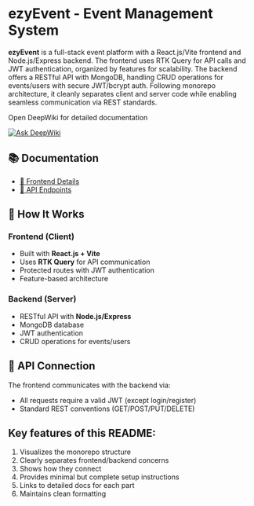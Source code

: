 # ezyEvent - Event Management System

**ezyEvent** is a full-stack event platform with a React.js/Vite frontend and Node.js/Express backend. The frontend uses RTK Query for API calls and JWT authentication, organized by features for scalability. The backend offers a RESTful API with MongoDB, handling CRUD operations for events/users with secure JWT/bcrypt auth. Following monorepo architecture, it cleanly separates client and server code while enabling seamless communication via REST standards.

Open DeepWiki for detailed documentation

[![Ask DeepWiki](https://deepwiki.com/badge.svg)](https://deepwiki.com/Seyam08/ezyEvent)

## 📚 Documentation

- [📖 Frontend Details](./client/README.md)
- [🔌 API Endpoints](./server/README.md)

## 🚀 How It Works

### Frontend (Client)

- Built with **React.js + Vite**
- Uses **RTK Query** for API communication
- Protected routes with JWT authentication
- Feature-based architecture

### Backend (Server)

- RESTful API with **Node.js/Express**
- MongoDB database
- JWT authentication
- CRUD operations for events/users

## 🔌 API Connection

The frontend communicates with the backend via:

- All requests require a valid JWT (except login/register)
- Standard REST conventions (GET/POST/PUT/DELETE)

## Key features of this README:

1. Visualizes the monorepo structure
2. Clearly separates frontend/backend concerns
3. Shows how they connect
4. Provides minimal but complete setup instructions
5. Links to detailed docs for each part
6. Maintains clean formatting
